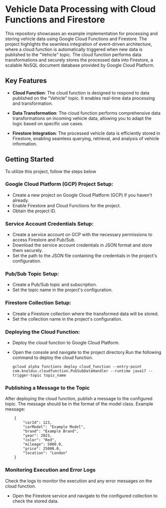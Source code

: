 # Vehicle Data Processing with Cloud Functions and Firestore
This repository showcases an example implementation for processing and storing vehicle data using Google Cloud Functions and Firestore. The project highlights the seamless integration of event-driven architecture, where a cloud function is automatically triggered when new data is published to the "Vehicle" topic. The cloud function performs data transformations and securely stores the processed data into Firestore, a scalable NoSQL document database provided by Google Cloud Platform.
## Key Features
+ **Cloud Function**: The cloud function is designed to respond to data published on the "Vehicle" topic. It enables real-time data processing and transformation.

+ **Data Transformation**: The cloud function performs comprehensive data transformations on incoming vehicle data, allowing you to adapt the logic based on specific use cases.

+ **Firestore Integration**: The processed vehicle data is efficiently stored in Firestore, enabling seamless querying, retrieval, and analysis of vehicle information.
## Getting Started

To utilize this project, follow the steps below
### Google Cloud Platform (GCP) Project Setup:

+ Create a new project on Google Cloud Platform (GCP) if you haven't already.
+ Enable Firestore and Cloud Functions for the project.
+ Obtain the project ID.

### Service Account Credentials Setup:
+ Create a service account on GCP with the necessary permissions to access Firestore and Pub/Sub.
+ Download the service account credentials in JSON format and store them securely.
+ Set the path to the JSON file containing the credentials in the project's configuration.

### Pub/Sub Topic Setup:
+ Create a Pub/Sub topic and subscription.
+ Set the topic name in the project's configuration.

### Firestore Collection Setup:
+ Create a Firestore collection where the transformed data will be stored.
+ Set the collection name in the project's configuration.

### Deploying the Cloud Function:
+ Deploy the cloud function to Google Cloud Platform.
+ Open the console and navigate to the project directory.Run the following command to deploy the cloud function.
    
      gcloud alpha functions deploy cloud_function --entry-point com.knoldus.cloudfunction.PubSubDataHandler --runtime java17 --trigger-topic topic_name

### Publishing a Message to the Topic
After deploying the cloud function, publish a message to the configured topic.
    The message should be in the format of the model class.
    Example message:

        {
            "carId": 123,
            "carModel": "Example Model",
            "brand": "Example Brand",
            "year": 2023,
            "color": "Red",
            "mileage": 5000.0,
            "price": 25000.0,
            "location": "London"
        }   

### Monitoring Execution and Error Logs
Check the logs to monitor the execution and any error messages on the cloud function.
+ Open the Firestore service and navigate to the configured collection to check the stored data.
